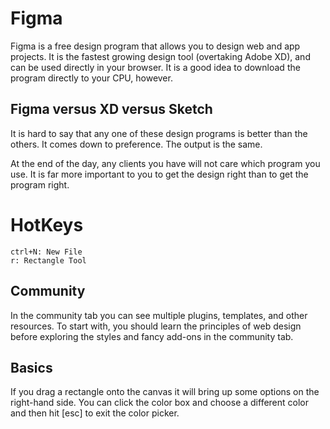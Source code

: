 # Figma

Figma is a free design program that allows you to design web and app projects. It is the fastest growing design tool (overtaking Adobe XD), and can be used directly in your browser. It is a good idea to download the program directly to your CPU, however.

## Figma versus XD versus Sketch

It is hard to say that any one of these design programs is better than the others. It comes down to preference. The output is the same.

At the end of the day, any clients you have will not care which program you use. It is far more important to you to get the design right than to get the program right.

# HotKeys

    ctrl+N: New File
    r: Rectangle Tool

## Community

In the community tab you can see multiple plugins, templates, and other resources. To start with, you should learn the principles of web design before exploring the styles and fancy add-ons in the community tab.

## Basics

If you drag a rectangle onto the canvas it will bring up some options on the right-hand side. You can click the color box and choose a different color and then hit [esc] to exit the color picker.
